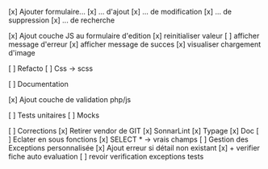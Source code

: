 [x] Ajouter formulaire...
    [x] ... d'ajout
    [x] ... de modification
    [x] ... de suppression
    [x] ... de recherche

[x] Ajout couche JS au formulaire d'edition
    [x] reinitialiser valeur
    [ ] afficher message d'erreur
    [x] afficher message de succes
    [x] visualiser chargement d'image

[ ] Refacto
    [ ] Css -> scss

[ ] Documentation

[x] Ajout couche de validation php/js

[ ] Tests unitaires
    [ ] Mocks

[ ] Corrections
    [x] Retirer vendor de GIT
    [x] SonnarLint
    [x] Typage
    [x] Doc
    [ ] Eclater en sous fonctions
    [x] SELECT * -> vrais champs
    [ ] Gestion des Exceptions personnalisée
    [x] Ajout erreur si détail non existant
    [x] + verifier fiche auto evaluation
    [ ] revoir verification exceptions tests